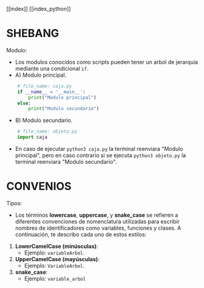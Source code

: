 [[index]]
[[index_python]]
# SHEBANG
Modulo:
- Los modulos conocidos como scripts pueden tener un arbol de jerarquia mediante una condicional `if`.
- A) Modulo principal. 
```python
	# file_name: caja.py
	if __name__ = '__main__':
		print("Modulo principal")
	else:
		print("Modulo secundario")
```
 - B) Modulo secundario.
```python
	# file_name: objeto.py
	import caja
```
- En caso de ejecutar `python3 caja.py` la terminal reenviara "Modulo principal", pero en caso contrario si se ejecuta `python3 objeto.py` la terminal reenviara "Modulo secundario".




# CONVENIOS
Tipos:
- Los términos **lowercase**, **uppercase**, y **snake_case** se refieren a diferentes convenciones de nomenclatura utilizadas para escribir nombres de identificadores como variables, funciones y clases. A continuación, te describo cada uno de estos estilos:
1. **LowerCamelCase (minúsculas)**:
   - Ejemplo: `variableArbol`.
2. **UpperCamelCase (mayúsculas)**:
   - Ejemplo: `VariableArbol`.
3. **snake_case**:
   - Ejemplo: `variable_arbol`

